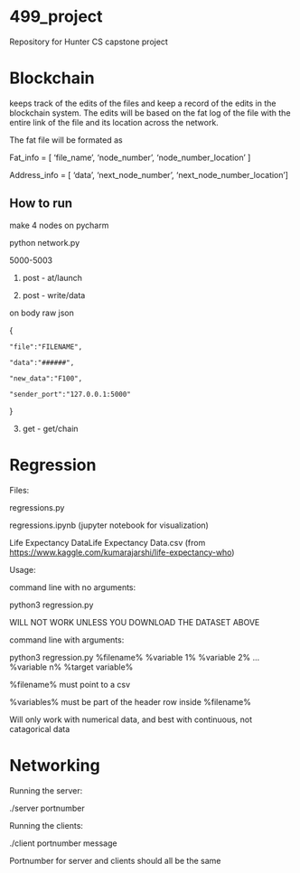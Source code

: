# 499_project
Repository for Hunter CS capstone project 

# Blockchain

keeps track of the edits of the files and keep a record of the edits in the blockchain system. The edits will be based on the fat log of the file with the entire link of the file and its location across the network.

The fat file will be formated as 

Fat_info = [ ‘file_name’, ‘node_number’, ‘node_number_location’ ]

Address_info = [ ‘data’, ‘next_node_number’, ‘next_node_number_location’] 

## How to run 

make 4 nodes on pycharm

python network.py

5000-5003


1) post   -  at/launch

2) post  - write/data

on body raw json


{

    "file":"FILENAME",
    
    "data":"######",
    
    "new_data":"F100",
    
    "sender_port":"127.0.0.1:5000"
    
}

3) get -   get/chain



# Regression

Files:

regressions.py

regressions.ipynb (jupyter notebook for visualization)

Life Expectancy DataLife Expectancy Data.csv (from https://www.kaggle.com/kumarajarshi/life-expectancy-who)


Usage:

command line with no arguments:

python3 regression.py

WILL NOT WORK UNLESS YOU DOWNLOAD THE DATASET ABOVE


command line with arguments:

python3 regression.py %filename% %variable 1% %variable 2% ... %variable n% %target variable%

%filename% must point to a csv

%variables% must be part of the header row inside %filename%

Will only work with numerical data, and best with continuous, not catagorical data

# Networking

Running the server:

./server portnumber

Running the clients:

./client portnumber message

Portnumber for server and clients should all be the same



